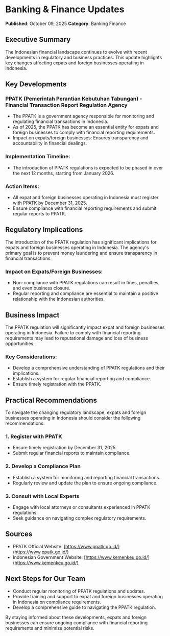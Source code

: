 # Banking & Finance Updates

**Published**: October 09, 2025
**Category**: Banking Finance

## Executive Summary

The Indonesian financial landscape continues to evolve with recent developments in regulatory and business practices. This update highlights key changes affecting expats and foreign businesses operating in Indonesia.

## Key Developments

### PPATK (Pemerintah Perantian Kebutuhan Tabungan) - Financial Transaction Report Regulation Agency
- The PPATK is a government agency responsible for monitoring and regulating financial transactions in Indonesia.
- As of 2025, the PPATK has become an essential entity for expats and foreign businesses to comply with financial reporting requirements.
- Impact on expats/foreign businesses: Ensures transparency and accountability in financial dealings.

### Implementation Timeline:
- The introduction of PPATK regulations is expected to be phased in over the next 12 months, starting from January 2026.

### Action Items:
- All expat and foreign businesses operating in Indonesia must register with PPATK by December 31, 2025.
- Ensure compliance with financial reporting requirements and submit regular reports to PPATK.

## Regulatory Implications

The introduction of the PPATK regulation has significant implications for expats and foreign businesses operating in Indonesia. The agency's primary goal is to prevent money laundering and ensure transparency in financial transactions.

### Impact on Expats/Foreign Businesses:
- Non-compliance with PPATK regulations can result in fines, penalties, and even business closure.
- Regular reporting and compliance are essential to maintain a positive relationship with the Indonesian authorities.

## Business Impact

The PPATK regulation will significantly impact expat and foreign businesses operating in Indonesia. Failure to comply with financial reporting requirements may lead to reputational damage and loss of business opportunities.

### Key Considerations:
- Develop a comprehensive understanding of PPATK regulations and their implications.
- Establish a system for regular financial reporting and compliance.
- Ensure timely registration with the PPATK.

## Practical Recommendations

To navigate the changing regulatory landscape, expats and foreign businesses operating in Indonesia should consider the following recommendations:

### 1. Register with PPATK
- Ensure timely registration by December 31, 2025.
- Submit regular financial reports to maintain compliance.

### 2. Develop a Compliance Plan
- Establish a system for monitoring and reporting financial transactions.
- Regularly review and update the plan to ensure ongoing compliance.

### 3. Consult with Local Experts
- Engage with local attorneys or consultants experienced in PPATK regulations.
- Seek guidance on navigating complex regulatory requirements.

## Sources

* PPATK Official Website: [https://www.ppatk.go.id/](https://www.ppatk.go.id/)
* Indonesian Government Website: [https://www.kemenkeu.go.id/](https://www.kemenkeu.go.id/)

## Next Steps for Our Team

- Conduct regular monitoring of PPATK regulations and updates.
- Provide training and support to expat and foreign businesses operating in Indonesia on compliance requirements.
- Develop a comprehensive guide to navigating the PPATK regulation.

By staying informed about these developments, expats and foreign businesses can ensure ongoing compliance with financial reporting requirements and minimize potential risks.